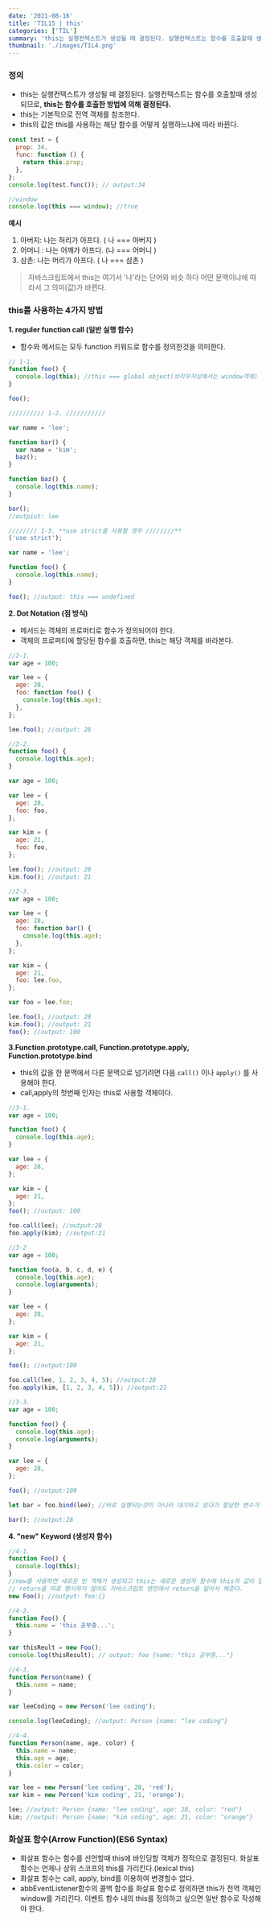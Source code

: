 ```yaml
---
date: '2021-08-16'
title: 'TIL15 | this'
categories: ['TIL']
summary: 'this는 실행컨텍스트가 생성될 때 결정된다. 실행컨텍스트는 함수를 호출할때 생성되므로, this는 함수를 호출한 방법에 의해 결정된다. '
thumbnail: './images/TIL4.png'
---
```


### 정의

- this는 실행컨텍스트가 생성될 때 결정된다. 실행컨텍스트는 함수를 호출할때 생성되므로, **this는 함수를 호출한 방법에 의해 결정된다.**
- this는 기본적으로 전역 객체를 참조한다.
- this의 값은 this를 사용하는 해당 함수를 어떻게 실행하느냐에 따라 바뀐다.

```jsx
const test = {
  prop: 34,
  func: function () {
    return this.prop;
  },
};
console.log(test.func()); // output:34

//window
console.log(this === window); //true
```

**예시**

1. 아버지: 나는 허리가 아프다. ( 나 === 아버지 )
2. 어머니 : 나는 어깨가 아프다. (나 === 어머니 )
3. 삼촌: 나는 머리가 아프다. ( 나 === 삼촌 )

> 자바스크립트에서 this는 여기서 '나'라는 단어와 비슷 하다 어떤 문맥이냐에 따라서 그 의미(값)가 바뀐다.

### this를 사용하는 4가지 방법

**1. reguler function call (일반 실행 함수)**

- 함수와 메서드는 모두 function 키워드로 함수를 정의한것을 의미한다.

```jsx
// 1-1.
function foo() {
  console.log(this); //this === global object(브라우저상에서는 window객체)
}

foo();

////////// 1-2. ///////////

var name = 'lee';

function bar() {
  var name = 'kim';
  baz();
}

function baz() {
  console.log(this.name);
}

bar();
//outpiut: lee

//////// 1-3. **use strict을 사용할 경우 ////////**
('use strict');

var name = 'lee';

function foo() {
  console.log(this.name);
}

foo(); //output: this === undefined
```

**2. Dot Notation (점 방식)**

- 메서드는 객체의 프로퍼티로 함수가 정의되어야 한다.
- 객체의 프로퍼티에 할당된 함수를 호출하면, this는 해당 객체를 바라본다.

```jsx
//2-1.
var age = 100;

var lee = {
  age: 28,
  foo: function foo() {
    console.log(this.age);
  },
};

lee.foo(); //output: 28

//2-2.
function foo() {
  console.log(this.age);
}

var age = 100;

var lee = {
  age: 28,
  foo: foo,
};

var kim = {
  age: 21,
  foo: foo,
};

lee.foo(); //output: 28
kim.foo(); //output: 21

//2-3.
var age = 100;

var lee = {
  age: 28,
  foo: function bar() {
    console.log(this.age);
  },
};

var kim = {
  age: 21,
  foo: lee.foo,
};

var foo = lee.foo;

lee.foo(); //output: 28
kim.foo(); //output: 21
foo(); //output: 100
```

**3.Function.prototype.call, Function.prototype.apply, Function.prototype.bind**

- this의 값을 한 문맥에서 다른 문맥으로 넘기려면 다음 `call()` 이나 `apply()` 를 사용해야 한다.
- call,apply의 첫번째 인자는 this로 사용할 객체이다.

```jsx
//3-1.
var age = 100;

function foo() {
  console.log(this.age);
}

var lee = {
  age: 28,
};

var kim = {
  age: 21,
};
foo(); //output: 100

foo.call(lee); //output:28
foo.apply(kim); //output:21

//3-2
var age = 100;

function foo(a, b, c, d, e) {
  console.log(this.age);
  console.log(arguments);
}

var lee = {
  age: 28,
};

var kim = {
  age: 21,
};

foo(); //output:100

foo.call(lee, 1, 2, 3, 4, 5); //output:28
foo.apply(kim, [1, 2, 3, 4, 5]); //output:21

//3-3.
var age = 100;

function foo() {
  console.log(this.age);
  console.log(arguments);
}

var lee = {
  age: 28,
};

foo(); //output:100

let bar = foo.bind(lee); //바로 실행되는것이 아니라 대기하고 있다가 할당한 변수가 실행되면 출력이 된다.

bar(); //output:28
```

**4. "new" Keyword (생성자 함수)**

```jsx
//4-1.
function Foo() {
  console.log(this);
}
//new를 사용하면 새로운 빈 객체가 생성되고 this는 새로운 생성자 함수에 this의 값이 담긴다.
// return을 따로 명시하지 않아도 자바스크립트 엔진에서 return을 알아서 해준다.
new Foo(); //output: foo:{}

//4-2.
function Foo() {
  this.name = 'this 공부중...';
}

var thisReult = new Foo();
console.log(thisResult); // output: foo {name: "this 공부중..."}

//4-3.
function Person(name) {
  this.name = name;
}

var leeCoding = new Person('lee coding');

console.log(leeCoding); //output: Person {name: "lee coding"}

//4-4.
function Person(name, age, color) {
  this.name = name;
  this.age = age;
  this.color = color;
}

var lee = new Person('lee coding', 28, 'red');
var kim = new Person('kim coding', 21, 'orange');

lee; //output: Person {name: "lee coding", age: 28, color: "red"}
kim; //output: Person {name: "kim coding", age: 21, color: "orange"}
```

### **화살표 함수(Arrow Function)(ES6 Syntax)**

- 화살표 함수는 함수를 선언할때 this에 바인딩할 객체가 정적으로 결정된다. 화살표 함수는 언제나 상위 스코프의 this를 가리킨다.(lexical this)
- 화살표 함수는 call, apply, bind를 이용하여 변경할수 없다.
- abbEventListener함수의 콜백 함수를 화살표 함수로 정의하면 this가 전역 객체인 window를 가리킨다.
  이벤트 함수 내의 this를 정의하고 싶으면 일반 함수로 작성해야 한다.
